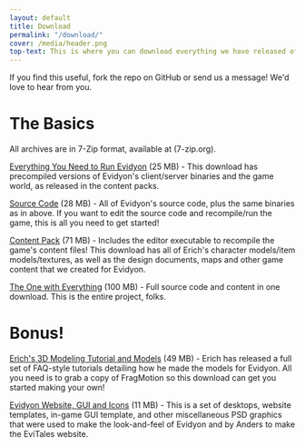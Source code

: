 ```yaml
---
layout: default
title: Download
permalink: "/download/"
cover: /media/header.png
top-text: This is where you can download everything we have released of Evidyon!
---
```


If you find this useful, fork the repo on GitHub or send us a message! We'd love to hear from you.

# The Basics

All archives are in 7-Zip format, available at (7-zip.org).

[Everything You Need to Run Evidyon](https://sourceforge.net/projects/evidyon/files/Evidyon%20-%20Binaries.7z/download) (25 MB) - This download has precompiled versions of Evidyon's client/server binaries and the game world, as released in the content packs.

[Source Code](https://sourceforge.net/projects/evidyon/files/Evidyon%20-%20Source%20and%20Binaries.7z/download) (28 MB) - All of Evidyon's source code, plus the same binaries as in above.  If you want to edit the source code and recompile/run the game, this is all you need to get started!

[Content Pack](https://sourceforge.net/projects/evidyon/files/Evidyon%20-%20Binaries.7z/download) (71 MB) - Includes the editor executable to recompile the game's content files!  This download has all of Erich's character models/item models/textures, as well as the design documents, maps and other game content that we created for Evidyon.

[The One with Everything](https://sourceforge.net/projects/evidyon/files/Evidyon%20-%20Complete.7z/download) (100 MB) - Full source code and content in one download.  This is the entire project, folks.

# Bonus!

[Erich's 3D Modeling Tutorial and Models](https://sourceforge.net/projects/evidyon/files/Evidyon%20-%203D%20Modeling%20Release%20_%20Tutorial.7z/download) (49 MB) - Erich has released a full set of FAQ-style tutorials detailing how he made the models for Evidyon.  All you need is to grab a copy of FragMotion so this download can get you started making your own!

[Evidyon Website, GUI and Icons](https://sourceforge.net/projects/evidyon/files/Evidyon%20-%20Website%2C%20GUI%20and%20Icon%20Graphics.7z/download) (11 MB) - This is a set of desktops, website templates, in-game GUI template, and other miscellaneous PSD graphics that were used to make the look-and-feel of Evidyon and by Anders to make the EviTales website.
